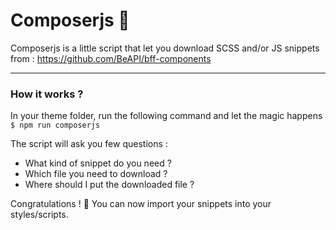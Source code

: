 # Composerjs 🦄 #
Composerjs is a little script that let you download SCSS and/or JS snippets from : https://github.com/BeAPI/bff-components

---

### How it works ? ###
In your theme folder, run the following command and let the magic happens
`$ npm run composerjs`

The script will ask you few questions :
+ What kind of snippet do you need ?
+ Which file you need to download ?
+ Where should I put the downloaded file ?

Congratulations ! 🎉
You can now import your snippets into your styles/scripts.